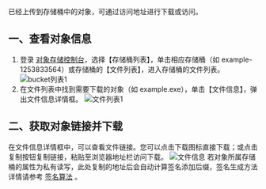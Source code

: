 已经上传到存储桶中的对象，可通过访问地址进行下载或访问。
## 一、查看对象信息
1. 登录 [对象存储控制台](https://console.cloud.tencent.com/cos5)，选择【存储桶列表】，单击相应存储桶（如 example-1253833564）或存储桶的【文件列表】，进入存储桶的文件列表。
  ![bucket列表1](https://mc.qcloudimg.com/static/img/d156619ab35a0e1195a70d0e8d8954ca/image.png)
2. 在文件列表中找到需要下载的对象（如 example.exe），单击【文件信息】，弹出文件信息详情框。
  ![文件列表1](https://mc.qcloudimg.com/static/img/1d61014498602725ecdd090748596fc1/image.png)
## 二、获取对象链接并下载
在文件信息详情框中，可以查看文件链接。您可以点击下载图标直接下载；或点击复制按钮复制链接，粘贴至浏览器地址栏访问下载。
![文件信息](https://mc.qcloudimg.com/static/img/86bf5c98016eb2faa4f7cc41e589ec3e/image.png)
若对象所属存储桶的属性为私有读写，此处复制的地址后会自动计算签名添加后缀，签名生成方法详情请参考 [签名算法](https://cloud.tencent.com/document/product/436/6054) 。
